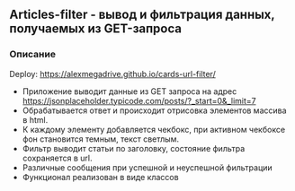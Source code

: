 ## Articles-filter - вывод и фильтрация данных, получаемых из GET-запроса

### Описание

Deploy: https://alexmegadrive.github.io/cards-url-filter/

+ Приложение выводит данные из GET запроса на адрес https://jsonplaceholder.typicode.com/posts/?_start=0&_limit=7
+ Обрабатывается ответ и происходит отрисовка элементов массива в html.
+ К каждому элементу добавляется чекбокс, при активном чекбоксе фон становится темным, текст светлым.
+ Фильтр выводит статьи по заголовку, состояние фильтра сохраняется в url.
+ Различные сообщения при успешной и неуспешной фильтрации
+ Функционал реализован в виде классов